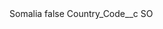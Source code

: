 <?xml version="1.0" encoding="UTF-8"?>
<CustomMetadata xmlns="http://soap.sforce.com/2006/04/metadata" xmlns:xsi="http://www.w3.org/2001/XMLSchema-instance" xmlns:xsd="http://www.w3.org/2001/XMLSchema">
    <label>Somalia</label>
    <protected>false</protected>
    <values>
        <field>Country_Code__c</field>
        <value xsi:type="xsd:string">SO</value>
    </values>
</CustomMetadata>

